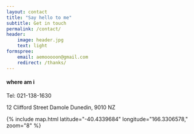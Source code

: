 ```yaml
---
layout: contact
title: "Say hello to me"
subtitle: Get in touch
permalink: /contact/
header:
    image: header.jpg
    text: light
formspree:
    email: aemooooon@gmail.com
    redirect: /thanks/
---
```


#### where am i

Tel: 021-138-1630

12 Clifford Street
Damole
Dunedin, 9010 NZ

{% include map.html latitude="-40.4339684" longitude="166.3306578," zoom="8" %}

